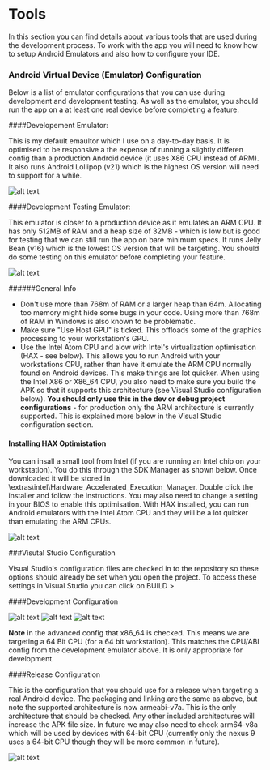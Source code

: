 Tools 
=====

In this section you can find details about various tools that are used during the development process. To work with the app you will need to know how to setup Android Emulators and also how to configure your IDE. 

### Android Virtual Device (Emulator) Configuration

Below is a list of emulator configurations that you can use during development and development testing. As well as the emulator, you should run the app on a at least one real device before completing a feature. 

####Developement Emulator:

This is my default emaultor which I use on a day-to-day basis. It is optimised to be responsive a the expense of running a slightly differen config than a production Android device (it uses X86 CPU instead of ARM). It also runs Android Lollipop (v21) which is the highest OS version will need to support for a while.  

![alt text](avd_config.png "Emulator Config")

####Development Testing Emulator:

This emulator is closer to a production device as it emulates an ARM CPU. It has only 512MB of RAM and a heap size of 32MB - which is low but is good for testing that we can still run the app on bare minimum specs. It runs Jelly Bean (v16) which is the lowest OS version that will be targeting. You should do some testing on this emulator before completing your feature. 

![alt text](avd_config_testing.png "Test Emulator Config")


######General Info

- Don't use more than 768m of RAM or a larger heap than 64m. Allocating too memory might hide some bugs in your code. Using more than 768m of RAM in Windows is also known to be problematic. 
- Make sure "Use Host GPU" is ticked. This offloads some of the graphics processing to your workstation's GPU. 
- Use the Intel Atom CPU and alow with Intel's virtualization optimisation (HAX - see below). This allows you to run Android with your workstations CPU, rather than have it emulate the ARM CPU normally found on Android devices. This make things are lot quicker. When using the Intel X86 or X86_64 CPU, you also need to make sure you build the APK so that it supports this architecture (see Visual Studio configuration below). **You should only use this in the dev or debug project configurations** - for production only the ARM architecture is currently supported. This is explained more below in the Visual Studio configuration section. 

#### Installing HAX Optimistation

You can insall a small tool from Intel (if you are running an Intel chip on your workstation). You do this through the SDK Manager as shown below. Once downloaded it will be stored in <sdk home>\extras\intel\Hardware_Accelerated_Execution_Manager. Double click the installer and follow the instructions. You may also need to change a setting in your BIOS to enable this optimisation. With HAX installed, you can run Android emulators with the Intel Atom CPU and they will be a lot quicker than 
emulating the ARM CPUs. 

![alt text](sdk_manager_hax.png "HAX App")

###Visutal Studio Configuration

Visual Studio's configuration files are checked in to the repository so these options should already be set when you open the project. To access these settings in Visual Studio you can click on BUILD > 

####Development Configuration

![alt text](development_packaging.png "Packaging")
![alt text](development_linking.png "Linking")
![alt text](development_advanced.png "Advanced")

**Note** in the advanced config that x86_64 is checked. This means we are targeting a 64 Bit CPU (for a 64 bit workstation). This matches the CPU/ABI config from the development emulator above. It is only appropriate for development. 

####Release Configuration

This is the configuration that you should use for a release when targeting a real Android device. The packaging and linking are the same as above, but note the supported architecture is now armeabi-v7a. This is the only architecture that should be checked. Any other included architectures will increase the APK file size. In future we may also need to check arm64-v8a which will be used by devices with 64-bit CPU (currently only the nexus 9 uses a 64-bit CPU though they will be more common in future). 

![alt text](release_advanced.png "Advanced")



